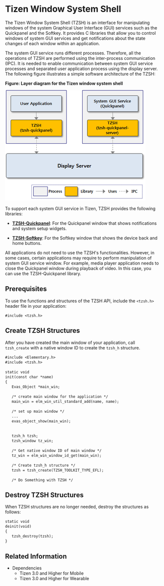 # Tizen Window System Shell

The Tizen Window System Shell (TZSH) is an interface for manipulating windows of the system Graphical User Interface (GUI) services such as the Quickpanel and the Softkey. It provides C libraries that allow you to control windows of system GUI services and get notifications about the state changes of each window within an application.

The system GUI service runs different processes. Therefore, all the operations of TZSH are performed using the inter-process communication (IPC). It is needed to enable communication between system GUI service processes and separated user application process using the display server. The following figure illustrates a simple software architecture of the TZSH:

**Figure: Layer diagram for the Tizen window system shell**

![Layer diagram for the Tizen window system shell](./media/tzsh_arch.png)

To support each system GUI service in Tizen, TZSH provides the following libraries:

- **[TZSH-Quickpanel](./tzsh-quickpanel.md)**: For the Quickpanel window that shows notifications and system setup widgets.

- **[TZSH-Softkey](./tzsh-softkey.md)**: For the Softkey window that shows the device back and home buttons.

All applications do not need to use the TZSH's functionalities. However, in some cases, certain applications may require to perform manipulation of system GUI service window. For example, media player application needs to close the Quickpanel window during playback of video. In this case, you can use the TZSH-Quickpanel library.

## Prerequisites

To use the functions and structures of the TZSH API, include the `<tzsh.h>` header file in your application:

```
#include <tzsh.h>
```

## Create TZSH Structures
After you have created the main window of your application, call `tzsh_create` with a native window ID to create the `tzsh_h` structure.

```
#include <Elementary.h>
#include <tzsh.h>

static void
init(const char *name)
{
   Evas_Object *main_win;

   /* create main window for the application */
   main_win = elm_win_util_standard_add(name, name);

   /* set up main window */
   ...
   evas_object_show(main_win);


   tzsh_h tzsh;
   tzsh_window tz_win;

   /* Get native window ID of main window */
   tz_win = elm_win_window_id_get(main_win);

   /* Create tzsh_h structure */
   tzsh = tzsh_create(TZSH_TOOLKIT_TYPE_EFL);

   /* Do Something with TZSH */
```

## Destroy TZSH Structures
When TZSH structures are no longer needed, destroy the structures as follows:

```
static void
deinit(void)
{
   tzsh_destroy(tzsh);
}
```

## Related Information
- Dependencies
  - Tizen 3.0 and Higher for Mobile
  - Tizen 3.0 and Higher for Wearable
